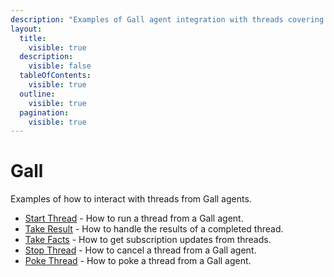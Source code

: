 ```yaml
---
description: "Examples of Gall agent integration with threads covering thread lifecycle management, starting threads, handling results, subscription patterns, cancellation, and inter-thread communication."
layout:
  title:
    visible: true
  description:
    visible: false
  tableOfContents:
    visible: true
  outline:
    visible: true
  pagination:
    visible: true
---
```


# Gall

Examples of how to interact with threads from Gall agents.

- [Start Thread](./start-thread.md) - How to run a thread from a Gall agent.
- [Take Result](./take-result.md) - How to handle the results of a completed thread.
- [Take Facts](./take-facts.md) - How to get subscription updates from threads.
- [Stop Thread](./stop-thread.md) - How to cancel a thread from a Gall agent.
- [Poke Thread](./poke-thread.md) - How to poke a thread from a Gall agent.
